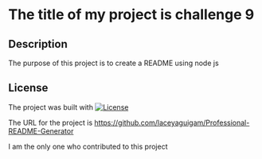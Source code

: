 # The title of my project is challenge 9
 
## Description

The purpose of this project is to create a README using node js

## License

The project was built with [![License](https://img.shields.io/badge/License-EPL_1.0-red.svg)](https://opensource.org/licenses/EPL-1.0) 


The URL for the project is https://github.com/laceyaguigam/Professional-README-Generator

I am the only one who  contributed to this project